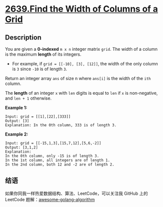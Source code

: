 # [2639.Find the Width of Columns of a Grid][title]

## Description
You are given a **0-indexed** `m x n` integer matrix `grid`. The width of a column is the maximum **length** of its integers.

- For example, if `grid = [[-10], [3], [12]]`, the width of the only column is `3` since `-10` is of length `3`.

Return an integer array `ans` of size n where `ans[i]` is the width of the `ith` column.

The **length** of an integer `x` with `len` digits is equal to `len` if `x` is non-negative, and `len + 1` otherwise.

**Example 1:**

```
Input: grid = [[1],[22],[333]]
Output: [3]
Explanation: In the 0th column, 333 is of length 3.
```

**Example 2:**

```
Input: grid = [[-15,1,3],[15,7,12],[5,6,-2]]
Output: [3,1,2]
Explanation: 
In the 0th column, only -15 is of length 3.
In the 1st column, all integers are of length 1. 
In the 2nd column, both 12 and -2 are of length 2.
```

## 结语

如果你同我一样热爱数据结构、算法、LeetCode，可以关注我 GitHub 上的 LeetCode 题解：[awesome-golang-algorithm][me]

[title]: https://leetcode.com/problems/find-the-width-of-columns-of-a-grid
[me]: https://github.com/kylesliu/awesome-golang-algorithm
